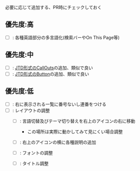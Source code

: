必要に応じて追加する、PR時にチェックしておく

## 優先度:高
- [ ] : 各種英語部分の多言語化(検索バーやOn This Page等)

## 優先度:中
- [ ] : [JTD形式のCallOuts](https://just-the-docs.com/docs/ui-components/callouts/)の追加、類似で良い
- [ ] : [JTD形式のButton](https://just-the-docs.com/docs/ui-components/buttons/)の追加、類似で良い

## 優先度:低
- [ ] : 右に表示される一覧に番号ないし連番をつける
- [ ] : レイアウトの調整
  - [ ] : 言語切替及びテーマ切り替えを右上のアイコンの右に移動
    - この場所は実際に動かしてみて見にくい場合調整
  - [ ] : 右上のアイコンの横に各種説明の追加
  - [ ] : フォントの調整
  - [ ] : タイトル調整

